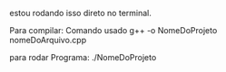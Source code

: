 estou rodando isso direto no terminal.

Para compilar:
Comando usado g++ -o NomeDoProjeto nomeDoArquivo.cpp

para rodar Programa:
./NomeDoProjeto
